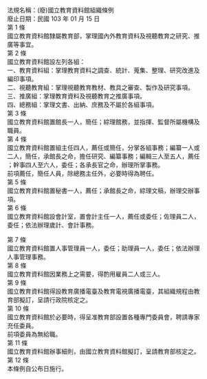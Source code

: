 法規名稱：(廢)國立教育資料館組織條例  
廢止日期：民國 103 年 01 月 15 日  
第 1 條  
國立教育資料館隸屬教育部，掌理國內外教育資料及視聽教育之研究、推  
廣等事宜。  
第 2 條  
國立教育資料館設左列各組：  
一、教育資料組：掌理教育資料之調查、統計、蒐集、整理、研究改進及  
編印事項。  
二、視聽教育組：掌理視聽教育教材、教具之審查、製作及研究事項。  
三、推廣組：掌理教育資料及視聽教育之推廣事項。  
四、總務組：掌理文書、出納、庶務及不屬於各組事項。  
第 3 條  
國立教育資料館置館長一人，簡任；綜理館務，並指揮、監督所屬機構及  
職員。  
第 4 條  
國立教育資料館置組主任四人，薦任或簡任，分掌各組事務；編纂一人或  
二人，簡任，承館長之命，擔任研究、編纂事務；編輯三人至五人，薦任  
；幹事四人至六人，委任；各承長官之命，辦理所掌事務。  
前項薦任，簡任人員，除總務主任外，必要時得為聘任。  
第 5 條  
國立教育資料館置秘書一人，薦任；承館長之命，綜理文稿，辦理交辦事  
項。  
第 6 條  
國立教育資料館設會計室，置會計主任一人，薦任或委任；佐理員二人，  
委任；依法辦理歲計、會計事務。  


第 7 條  
國立教育資料館置人事管理員一人，委任；助理員一人，委任；依法辦理  
人事管理事務。  
第 8 條  
國立教育資料館因業務上之需要，得酌用雇員二人或三人。  
第 9 條  
國立教育資料館得設教育廣播電臺及教育電視廣播電臺，其組織規程由教  
育部擬訂，呈請行政院核定之。  
第 10 條  
國立教育資料館於必要時，得呈准教育部設置各種專門委員會，聘請專家  
充任委員。  
前項委員為無給職。  
第 11 條  
國立教育資料館辦事細則，由國立教育資料館擬訂，呈請教育部核定之。  
第 12 條  
本條例自公布日施行。  


